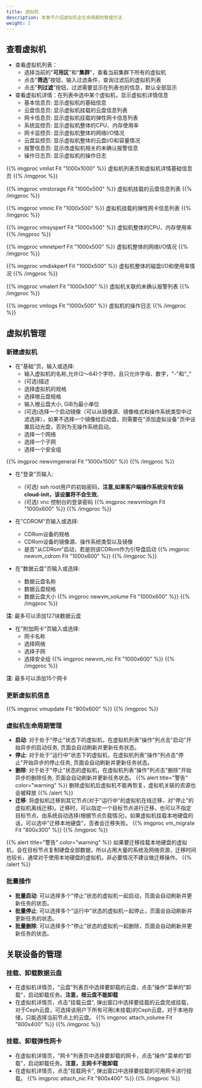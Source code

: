```yaml
---
title: 虚拟机
description: 本章节介绍虚拟机全生命周期的管理方法
weight: 2
---
```


## 查看虚拟机

* 查看虚拟机列表：
  * 选择当前的"**可用区**"和"**集群**"，查看当前集群下所有的虚拟机
  * 点击"**筛选**"按钮，输入过滤条件，查询过滤后的虚拟机列表
  * 点击"**列过滤**"按钮，过滤需要显示在列表也的信息，默认全部显示
* 查看虚拟机详情：在列表中选中某个虚拟机，显示虚拟机详情信息
  * 基本信息页: 显示虚拟机的基础信息 
  * 云盘信息页: 显示虚拟机挂载的云盘信息列表
  * 网卡信息页: 显示虚拟机挂载的弹性网卡信息列表
  * 系统监控页: 显示虚拟机整体的CPU、内存使用率
  * 网卡监控页: 显示虚拟机整体的网络I/O情况
  * 云盘监控页: 显示虚拟机整体的云盘I/O和容量情况
  * 报警信息页: 显示改虚拟机相关的未确认报警信息 
  * 操作日志页: 显示虚拟机的操作日志

{{% imgproc vmlist Fit "1000x1000" %}}
虚拟机列表页和虚拟机详情基础信息页
{{% /imgproc %}}

{{% imgproc vmstorage Fit "1000x500" %}}
虚拟机挂载的云盘信息列表
{{% /imgproc %}}

{{% imgproc vmnic Fit "1000x500" %}}
虚拟机挂载的弹性网卡信息列表
{{% /imgproc %}}

{{% imgproc vmsysperf Fit "1000x500" %}}
虚拟机整体的CPU、内存使用率
{{% /imgproc %}}

{{% imgproc vmnetperf Fit "1000x500" %}}
虚拟机整体的网络I/O情况
{{% /imgproc %}}

{{% imgproc vmdiskperf Fit "1000x500" %}}
虚拟机整体的磁盘I/O和使用率情况
{{% /imgproc %}}

{{% imgproc vmalert Fit "1000x500" %}}
虚拟机关联的未确认报警列表
{{% /imgproc %}}

{{% imgproc vmlogs Fit "1000x500" %}}
虚拟机的操作日志
{{% /imgproc %}}

## 虚拟机管理

### 新建虚拟机
* 在"基础"页，输入或选择:
  * 输入虚拟机的名称,允许(2～64)个字符，且只允许字母、数字，"-"和"_"
  * (可选)描述
  * 选择虚拟机的规格
  * 选择根云盘规格
  * 输入根云盘大小, GiB为最小单位
  * (可选)选择一个启动镜像（可以从镜像源、镜像格式和操作系统类型中过滤选择），如果不选择一个镜像给启动盘，则需要在"添加虚拟设备"页中设置启动光盘，否则为无操作系统启动。
  * 选择一个网络
  * 选择一个子网 
  * 选择一个安全组

{{% imgproc newvmgeneral Fit "1000x1500" %}}
{{% /imgproc %}}

* 在"登录"页输入:
  * (可选) ssh root用户的初始密码，**注意,如果客户端操作系统没有安装cloud-init，该设置将不会生效**。
  * (可选) vnc 控制台的登录密码
{{% imgproc newvmlogin Fit "1000x600" %}}
{{% /imgproc %}}

* 在"CDROM"页输入或选择:
  * CDRom设备的规格
  * CDRom设备的镜像源、操作系统类型以及镜像
  * 是否"从CDRom"启动，若是则该CDRom作为引导盘启动
{{% imgproc newvm_cdrom Fit "1000x600" %}}
{{% /imgproc %}}

* 在"数据云盘"页输入或选择:
  * 数据云盘名称
  * 数据云盘规格
  * 数据云盘大小
{{% imgproc newvm_volume Fit "1000x600" %}}
{{% /imgproc %}}

**注**: 最多可以添加127块数据云盘

* 在"附加网卡"页输入或选择:
  * 网卡名称
  * 选择网络
  * 选择子网
  * 选择安全组
{{% imgproc newvm_nic Fit "1000x600" %}}
{{% /imgproc %}}

**注**: 最多可以添加15个网卡

### 更新虚拟机信息

{{% imgproc vmupdate Fit "800x600" %}}
{{% /imgproc %}}

### 虚拟机生命周期管理

* **启动**: 对于处于"停止"状态下的虚拟机，在虚拟机列表"操作"列点击"启动"开始异步的启动任务, 页面会自动刷新并更新任务状态。
* **停止**: 对于处于"运行中"状态下的虚拟机，在虚拟机列表"操作"列点击"停止"开始异步的停止任务, 页面会自动刷新并更新任务状态。
* **删除**: 对于处于"停止"状态的虚拟机，在虚拟机列表"操作"列点击"删除"开始异步的删除任务, 页面会自动刷新并更新任务状态。
{{% alert title="警告" color="warning" %}}
删除虚拟机后虚拟机不能再恢复，虚拟机关联的资源也会被释放
{{% /alert %}}
* **迁移**: 将虚拟机迁移到其它节点(对于"运行中"的虚拟机在线迁移，对"停止"的虚拟机离线迁移)。迁移时，可以指定一个目标节点进行迁移，也可以不指定目标节点，由系统自动选择(根据节点负载情况)，如果虚拟机挂载本地硬盘的话，可以选中"迁移本地硬盘"，否者会迁移失败。
{{% imgproc vm_migrate Fit "800x300" %}}
{{% /imgproc %}}

{{% alert title="警告" color="warning" %}}
如果要迁移挂载本地硬盘的虚拟机，会在目标节点复制硬盘全部数据，所以占用大量的系统及网络资源，迁移时间也较长，通常对于使用本地硬盘的虚拟机，非必要情况不建议做迁移操作。
{{% /alert %}}

### 批量操作

* **批量启动**: 可以选择多个"停止"状态的虚拟机一起启动，页面会自动刷新并更新任务的状态。
* **批量停止**: 可以选择多个"运行中"状态的虚拟机一起停止，页面会自动刷新并更新任务的状态。
* **批量删除**: 可以选择多个"停止"状态的虚拟机一起删除，页面会自动刷新并更新任务的状态。

## 关联设备的管理

### 挂载、卸载数据云盘
* 在虚拟机详情页，"云盘"列表页中选择要卸载的云盘，点击"操作"菜单的"卸载"，启动卸载任务。**注意，根云盘不能卸载**
* 在虚拟机详情页，点击"挂载云盘", 弹出窗口中选择要挂载的云盘完成挂载，对于Ceph云盘，可选择该用户下所有可用(未挂载)的Ceph云盘，对于本地存储，只能选择当前节点上的云盘。
{{% imgproc attach_volume Fit "800x400" %}}
{{% /imgproc %}}

### 挂载、卸载弹性网卡
* 在虚拟机详情页，"网卡"列表页中选择要卸载的网卡，点击"操作"菜单的"卸载"，启动卸载任务。**注意，主网卡不能卸载**
* 在虚拟机详情页，点击"挂载网卡", 弹出窗口中选择要挂载的可用网卡进行挂载。
{{% imgproc attach_nic Fit "800x400" %}}
{{% /imgproc %}}